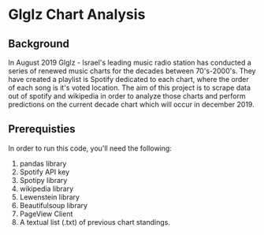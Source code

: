 # Glglz Chart Analysis
## Background
In August 2019 Glglz - Israel's leading music radio station has conducted a series of renewed music charts for the decades between 70's-2000's. They have created a playlist is Spotify dedicated to each chart, where the order of each song is it's voted location. The aim of this project is to scrape data out of spotify and wikipedia in order to analyze those charts and perform predictions on the current decade chart which will occur in december 2019.

## Prerequisties
In order to run this code, you'll need the following:
1) pandas library
2) Spotify API key
3) Spotipy library
4) wikipedia library
5) Lewenstein library
6) Beautifulsoup library
7) PageView Client
8) A textual list (.txt) of previous chart standings.
